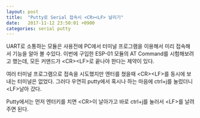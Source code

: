 ```yaml
---
layout: post
title:  "Putty로 Serial 접속시 <CR><LF> 날리기"
date:   2017-11-12 23:50:01 +0900
categories: serial putty
---
```


UART로 소통하는 모듈은 사용전에 PC에서 터미널 프로그램을 이용해서 미리 접속해서 기능을 알아 볼 수있다. 이번에 구입한 ESP-01 모듈의 AT Command를 시험해보려고 했는데, 모든 커맨드가 \<CR>\<LF>로 끝나야 한다는 제약이 있다.

여러 터미널 프로그램으로 접속을 시도했지만 엔터를 쳤을때 \<CR>\<LF>를 동시에 보내는 터미널은 없었다. 그러다 우연히 putty에서 혹시나 하는 마음에 ctrl+j를 눌렀더니 \<LF>날아 갔다. 

Putty에서는 먼저 엔터키를 치면 \<CR>이 날아가고 바로 ctrl+j를 눌러서 \<LF>를 날려주면 된다.
